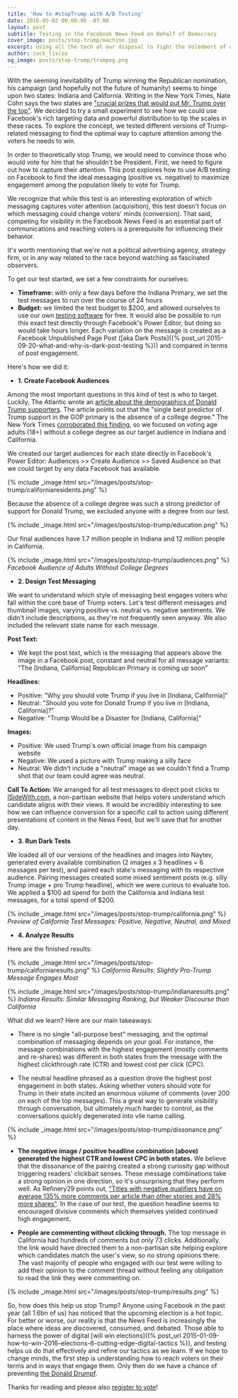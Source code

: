```yaml
---
title: 'How to #stopTrump with A/B Testing'
date: 2016-05-02 00:00:00 -07:00
layout: post
subtitle: Testing in the Facebook News Feed on Behalf of Democracy
cover_image: posts/stop-trump/machine.jpg
excerpt: Using all the tech at our disposal to fight the Voledmort of our times.
author: zack_liscio
og_image: posts/stop-trump/trumpog.png
---
```


With the seeming inevitability of Trump winning the Republican nomination, his campaign (and hopefully not the future of humanity) seems to hinge upon two states: Indiana and California. Writing in the New York Times, Nate Cohn says the two states are ["crucial prizes that would put Mr. Trump over the top"](http://www.nytimes.com/2016/04/27/upshot/why-donald-trump-is-probably-two-states-from-victory.html). We decided to try a small experiment to see how we could use Facebook's rich targeting data and powerful distribution to tip the scales in these races. To explore the concept, we tested different versions of Trump-related messaging to find the optimal way to capture attention among the voters he needs to win. 

In order to theoretically stop Trump, we would need to convince those who would vote for him that he shouldn't be President. First, we need to figure out how to capture their attention. This post explores how to use A/B testing on Facebook to find the ideal messaging (positive vs. negative) to maximize engagement among the population likely to vote for Trump. 

We recognize that while this test is an interesting exploration of which messaging captures voter attention (acquisition), this test doesn't focus on which messaging could change voters' minds (conversion). That said, competing for visibility in the Facebook News Feed is an essential part of communications and reaching voters is a prerequisite for influencing their behavior.

It's worth mentioning that we're not a political advertising agency, strategy firm, or in any way related to the race beyond watching as fascinated observers.

To get our test started, we set a few constraints for ourselves:

* **Timeframe:** with only a few days before the Indiana Primary, we set the test messages to run over the course of 24 hours
* **Budget:** we limited the test budget to $200, and allowed ourselves to use our own <a href='https://www.naytev.com' target="_blank">testing software</a> for free. It would also be possible to run this exact test directly through Facebook's Power Editor, but doing so would take hours longer. Each variation on the message is created as a Facebook Unpublished Page Post ([aka Dark Posts]({% post_url 2015-09-20-what-and-why-is-dark-post-testing %})) and compared in terms of post engagement.

Here's how we did it:

* **1. Create Facebook Audiences**

Among the most important questions in this kind of test is who to target. Luckily, The Atlantic wrote an [article about the demographics of Donald Trump supporters](http://www.theatlantic.com/politics/archive/2016/03/who-are-donald-trumps-supporters-really/471714/). The article points out that the "single best predictor of Trump support in the GOP primary is the absence of a college degree." The New York Times [corroborated this finding](http://www.nytimes.com/2016/03/13/upshot/the-geography-of-trumpism.html), so we focused on voting age adults (18+) without a college degree as our target audience in Indiana and California.

We created our target audiences for each state directly in Facebook's Power Editor: Audiences >> Create Audience >> Saved Audience so that we could target by any data Facebook has available.

{% include _image.html src="/images/posts/stop-trump/californiaresidents.png" %}

Because the absence of a college degree was such a strong predictor of support for Donald Trump, we excluded anyone with a degree from our test.

{% include _image.html src="/images/posts/stop-trump/education.png" %}

Our final audiences have 1.7 million people in Indiana and 12 million people in California.

{% include _image.html src="/images/posts/stop-trump/audiences.png" %}
*Facebook Audience of Adults Without College Degrees*  

* **2. Design Test Messaging**

We want to understand which style of messaging best engages voters who fall within the core base of Trump voters. Let's test different messages and thumbnail images, varying positive vs. neutral vs. negative sentiments. We didn't include descriptions, as they're not frequently seen anyway. We also included the relevant state name for each message.

**Post Text:**

- We kept the post text, which is the messaging that appears above the image in a Facebook post, constant and neutral for all message variants: "The [Indiana, California] Republican Primary is coming up soon"

**Headlines:**

- Positive: "Why you should vote Trump if you live in [Indiana, California]"
- Neutral: "Should you vote for Donald Trump if you live in [Indiana, California]?"
- Negative: "Trump Would be a Disaster for [Indiana, California]"

**Images:**

- Positive: We used Trump's own official image from his campaign website
- Negative: We used a picture with Trump making a silly face
- Neutral: We didn't include a "neutral" image as we couldn't find a Trump shot that our team could agree was neutral.

**Call To Action:**
We arranged for all test messages to direct post clicks to [ISideWith.com](https://www.isidewith.com/), a non-partisan website that helps voters understand which candidate aligns with their views. It would be incredibly interesting to see how we can influence conversion for a specific call to action using different presentations of content in the News Feed, but we'll save that for another day.

* **3. Run Dark Tests**

We loaded all of our versions of the headlines and images into Naytev, generated every available combination (2 images x 3 headlines = 6 messages per test), and paired each state's messaging with its respective audience. Pairing messages created some mixed sentiment posts (e.g. silly Trump image + pro Trump headline), which we were curious to evaluate too. We applied a $100 ad spend for both the California and Indiana test messages, for a total spend of $200.

{% include _image.html src="/images/posts/stop-trump/california.png" %}
*Preview of California Test Messages: Positive, Negative, Neutral, and Mixed*

* **4. Analyze Results**

Here are the finished results:

{% include _image.html src="/images/posts/stop-trump/californiaresults.png" %}
*California Results: Slightly Pro-Trump Message Engages Most*

{% include _image.html src="/images/posts/stop-trump/indianaresults.png" %}
*Indiana Results: Similar Messaging Ranking, but Weaker Discourse than California*

What did we learn? Here are our main takeaways:

- There is no single "all-purpose best" messaging, and the optimal combination of messaging depends on your goal. For instance, the message combinations with the highest engagement (mostly comments and re-shares) was different in both states from the message with the highest clickthrough rate (CTR) and lowest cost per click (CPC).

- The neutral headline phrased as a question drove the highest post engagement in both states. Asking whether voters should vote for Trump in their state incited an enormous volume of comments (over 200 on each of the top messages). This a great way to generate visibility through conversation, but ultimately much harder to control, as the conversations quickly degenerated into vile name calling. 

{% include _image.html src="/images/posts/stop-trump/dissonance.png" %}

- **The negative image / positive headline combination (above) generated the highest CTR and lowest CPC in both states.** We believe that the dissonance of the pairing created a strong curiosity gap without triggering readers' clickbait senses. These message combinations take a strong opinion in one direction, so it's unsurprising that they perform well. As Refinery29 points out, ["Titles with negative qualifiers have on average 135% more comments per article than other stories and 28% more shares"](http://intelligence.r29.com/post/123550777526/3-ways-to-immediately-make-your-facebook-posts). In the case of our test, the question headline seems to encouraged divisive comments which themselves yielded continued high engagement.

- **People are commenting without clicking through.** The top message in California had hundreds of comments but only 73 clicks. Additionally, the link would have directed them to a non-partisan site helping explore which candidates match the user's view, so no strong opinions there. The vast majority of people who engaged with our test were willing to add their opinion to the comment thread without feeling any obligation to read the link they were commenting on.

{% include _image.html src="/images/posts/stop-trump/results.png" %} 

So, how does this help us stop Trump? Anyone using Facebook in the past year (all 1.6bn of us) has noticed that the upcoming election is a hot topic. For better or worse, our reality is that the News Feed is increasingly the place where ideas are discovered, consumed, and debated. Those able to harness the power of digital [will win elections]({% post_url 2015-01-09-how-to-win-2016-elections-6-cutting-edge-digital-tactics %}), and testing helps us do that effectively and refine our tactics as we learn. If we hope to change minds, the first step is understanding how to reach voters on their terms and in ways that engage them. Only then do we have a chance of preventing [the Donald Drumpf](https://www.youtube.com/watch?v=DnpO_RTSNmQ).


Thanks for reading and please also [register to vote](https://www.usa.gov/register-to-vote)!